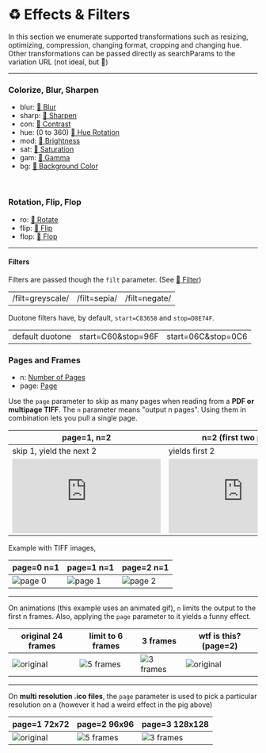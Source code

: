 # ♻️ Effects & Filters

In this section we enumerate supported transformations such as resizing, optimizing, compression, changing format, cropping and changing hue. Other transformations can be passed directly as searchParams to the variation URL (not ideal, but :shrug:)

----------


### Colorize, Blur, Sharpen

 - blur:  [🔗 Blur](https://images.weserv.nl/docs/adjustment.html#blur)
 - sharp:  [🔗 Sharpen](https://images.weserv.nl/docs/adjustment.html#sharpen)
 - con:  [🔗 Contrast](https://images.weserv.nl/docs/adjustment.html#contrast)
 - hue:   (0 to 360) [🔗 Hue Rotation](https://images.weserv.nl/docs/adjustment.html#hue-rotation)
 - mod: [🔗 Brightness](https://images.weserv.nl/docs/adjustment.html#brightness)
 - sat: [🔗 Saturation](https://images.weserv.nl/docs/adjustment.html#saturation)
 - gam:  [🔗 Gamma](https://images.weserv.nl/docs/adjustment.html#gamma)
 - bg:  [🔗 Background Color](https://images.weserv.nl/docs/adjustment.html#background)
 

<p>
&nbsp;
</p>
<adjustments-grid :adjustments="{blur:2,sharp:3,con:7,hue:160,mod:1.4,sat:0.3,gam:2,tint:'red',bg:'19C'}" :default_width="210" default_tx="we"  :default_height="210" image="riff.one/dice_200.png"/>

### Rotation, Flip, Flop 

- ro:  [🔗 Rotate](https://images.weserv.nl/docs/adjustment.html#rotate)
- flip:  [🔗 Flip](https://images.weserv.nl/docs/adjustment.html#flip)
- flop:  [🔗 Flop](https://images.weserv.nl/docs/adjustment.html#flop)

<adjustments-grid :adjustments="{flip:'',flop:'',ro:270}" :default_width="210" default_tx="we"  :default_height="210" image="resizer.pictures/we_h=300_ch=270_cx=130_cw=300_cover/riff.one/designcue-unsplash.jpg"/>

----
#### Filters 

Filters are passed though the `filt` parameter.  (See [🔗 Filter](https://images.weserv.nl/docs/adjustment.html#filter))

| |   |   | 
|----------|------|---------|
| <image-transform image="riff.one/designcue-unsplash.jpg" transform="w=200_filt=greyscale">/filt=greyscale/</image-transform> | <image-transform image="riff.one/designcue-unsplash.jpg" transform="w=200_filt=sepia">/filt=sepia/</image-transform> | <image-transform image="riff.one/designcue-unsplash.jpg" transform="w=200_filt=negate">/filt=negate/</image-transform> | 

Duotone filters have, by default, `start=C83658` and `stop=D8E74F`.


| | | |
|----------|------|---------|
| <image-transform image="riff.one/designcue-unsplash.jpg" transform="w=200_filt=duotone">default duotone </image-transform> | <image-transform image="riff.one/designcue-unsplash.jpg?>start=C60&stop=96F" transform="w=200_filt=duotone">start=C60&stop=96F</image-transform> | <image-transform image="riff.one/designcue-unsplash.jpg?start=06C&stop=0C6" transform="w=200_filt=duotone">start=06C&stop=0C6</image-transform> | 
 
### Pages and Frames

- n: [Number of Pages](https://images.weserv.nl/docs/format.html#number-of-pages) 
- page: [Page](https://images.weserv.nl/docs/format.html#page)

Use the `page` parameter to skip as many pages when reading from a **PDF or multipage TIFF**.  The `n` parameter means "output n pages". Using them in combination lets you   pull a single page.

| page=1, n=2  |  n=2 (first two pages) | page=2 n=1 (only page 1) |
|----------|------|---------|
| skip 1, yield the next 2 | yields first 2 | skip 2, yield 1 page |
|![original](https://resizer.pictures/w=300_page=1_n=2/riff.one/img/sample_3pages.pdf) |![page 1](https://resizer.pictures/w=300_n=2/riff.one/img/sample_3pages.pdf) |  ![page 2](https://resizer.pictures/w=300_page=2_n=1/riff.one/img/sample_3pages.pdf) |     


Example with TIFF images,  

| page=0 n=1 | page=1 n=1 | page=2 n=1 |
|----------|------|---------|  
|![page 0](https://resizer.pictures/w=300_h=150_page=0_n=1_png/riff.one/banners2.tiff) |![page 1](https://resizer.pictures/w=300_page=1_n=1_png/riff.one/banners2.tiff)| ![page 2](https://resizer.pictures/w=300_page=2_n=1_png/riff.one/banners2.tiff) |  


 
----

On animations (this example uses an animated gif), `n`  limits the output to the first n frames. Also, applying the `page` parameter to it yields a funny effect.

| original 24 frames | limit to 6 frames | 3 frames | wtf is this? (page=2) |
|----------|------|---------|   -- |
|![original](https://resizer.pictures/w=300/riff.one/img/pig.gif) |![5 frames](https://resizer.pictures/w=300_n=6/riff.one/img/pig.gif) | ![3 frames](https://resizer.pictures/w=300_n=3_page=0/riff.one/img/pig.gif) |![original](https://resizer.pictures/w=300_page=2/riff.one/img/pig.gif) |

--- 

On **multi resolution .ico files**, the `page` parameter is used to pick a particular resolution on a  (however it had a weird effect in the pig above)

| page=1 72x72 | page=2 96x96 | page=3 128x128 |
|----------|------|---------|  
|![original](https://resizer.pictures/page=1/riff.one/img/multi_res.ico) |![5 frames](https://resizer.pictures/page=2/riff.one/img/multi_res.ico) | ![3 frames](https://resizer.pictures/page=3/riff.one/img/multi_res.ico) |  


